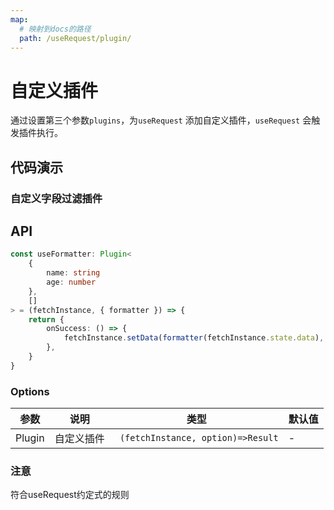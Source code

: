 ```yaml
---
map:
  # 映射到docs的路径
  path: /useRequest/plugin/
---
```


# 自定义插件

通过设置第三个参数`plugins`，为`useRequest` 添加自定义插件，`useRequest` 会触发插件执行。

## 代码演示

### 自定义字段过滤插件

<demo src="./demo/demo.vue"
  language="vue"
  title=""
  desc="字段过滤插件, 在数据请求成功的时候修改名字和年龄">
</demo>

## API

``` typescript
const useFormatter: Plugin<
	{
		name: string
		age: number
	},
	[]
> = (fetchInstance, { formatter }) => {
	return {
		onSuccess: () => {
			fetchInstance.setData(formatter(fetchInstance.state.data), 'data')
		},
	}
}
```


### Options

| 参数  | 说明                 | 类型      | 默认值 |
| ----- | -------------------- | --------- | ------ |
| Plugin | 自定义插件 | ` (fetchInstance, option)=>Result` | - |


### 注意
符合useRequest约定式的规则
